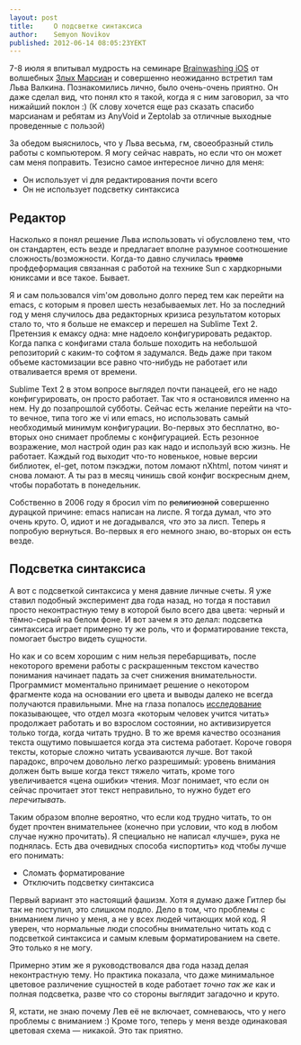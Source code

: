 ```yaml
---
layout: post
title:     О подсветке синтаксиса
author:    Semyon Novikov
published: 2012-06-14 08:05:23YEKT
---
```


7-8 июля я впитывал мудрость на семинаре <a href="http://brainwashing.pro/ios-dev">Brainwashing iOS</a> от волшебных <a href="http://evilmartians.ru/">Злых Марсиан</a> и совершенно неожиданно встретил там Льва Валкина. Познакомились лично, было очень-очень приятно. Он даже сделал вид, что понял кто я такой, когда я с ним заговорил, за что нижайший поклон :)
(К слову хочется еще раз сказать спасибо марсианам и ребятам из AnyVoid и Zeptolab за отличные выходные проведенные с пользой)

За обедом выяснилось, что у Льва весьма, гм, своеобразный стиль работы с компьютером. Я могу сейчас наврать, но если что он может сам меня поправить. Тезисно самое интересное лично для меня:

* Он использует vi для редактирования почти всего
* Он не использует подсветку синтаксиса

## Редактор

Насколько я понял решение Льва использовать vi обусловлено тем, что он стандартен, есть везде и предлагает вполне разумное соотношение сложность/возможности. Когда-то давно случилась <strike>травма</strike> профдеформация связанная с работой на технике Sun с хардкорными юниксами и все такое. Бывает.

Я и сам пользовался vim&#39;ом довольно долго перед тем как перейти на emacs, с которым я провел шесть незабываемых лет. Но за последний год у меня случилось два редакторных кризиса результатом которых стало то, что я больше не емаксер и перешел на Sublime Text 2. Претензия к емаксу одна: мне надоело конфигурировать редактор. Когда папка с конфигами стала больше походить на небольшой репозиторий с каким-то софтом я задумался. Ведь даже при таком объеме кастомизации все равно что-нибудь не работает или отваливается время от времени.


Sublime Text 2 в этом вопросе выглядел почти панацеей, его не надо конфигурировать, он просто работает. Так что я остановился именно на нем. Ну до позапрошлой субботы.&nbsp;Сейчас есть желание перейти на что-то вечное, типа того же vi или emacs, но использовать самый необходимый минимум конфигурации. Во-первых это бесплатно, во-вторых оно снимает проблемы с конфигурацией. Есть резонное возражение, мол настрой один раз как надо и используй всю жизнь. Не работает. Каждый год выходит что-то новенькое, новые версии библиотек, el-get, потом пэкэджи, потом ломают nXhtml, потом чинят и снова ломают. А ты раз в месяц чинишь свой конфиг воскресным днем, чтобы поработать в понедельник.

Собственно в 2006 году я бросил vim по <strike>религиозной</strike> совершенно дурацкой причине: emacs написан на лиспе. Я тогда думал, что это очень круто. О, идиот и не догадывался, <i>что</i> это за лисп. Теперь я попробую вернуться. Во-первых я его немного знаю, во-вторых он есть везде.

## Подсветка синтаксиса

А вот с подсветкой синтаксиса у меня давние личные счеты. Я уже ставил подобный эксперимент два года назад, но тогда я поставил просто неконтрастную тему в которой было всего два цвета: черный и тёмно-серый на белом фоне. И вот зачем я это делал: подсветка синтаксиса играет примерно ту же роль, что и форматирование текста, помогает быстро видеть сущности.

Но как и со всем хорошим с ним нельзя перебарщивать, после некоторого времени работы с раскрашенным текстом качество понимания начинает падать за счет снижения внимательности. Программист моментально принимает решение о некотором фрагменте кода на основании его цвета и выводы далеко не всегда получаются правильными.
Мне на глаза попалось <a href="http://www.unicog.org/publications/ReadingDegradedWordsDorsalVentral_Neuroimage2008.pdf">исследование</a> показывающее, что отдел мозга &laquo;которым человек учится читать&raquo; продолжает работать и во взрослом состоянии, но активизируется только тогда, когда читать трудно. В то же время качество осознания текста ощутимо повышается когда эта система работает.
Короче говоря тексты, которые сложно читать усваиваются лучше. Вот такой парадокс, впрочем довольно легко разрешимый: уровень внимания должен быть выше когда текст тяжело читать, кроме того увеличивается &laquo;цена ошибки&raquo; чтения. Мозг понимает, что если он сейчас прочитает этот текст неправильно, то нужно будет его <i>перечитывать.</i>

Таким образом вполне вероятно, что если код трудно читать, то он будет прочтен внимательнее (конечно при условии, что код в любом случае нужно прочитать). Я специально не написал &laquo;лучше&raquo;, рука не поднялась. Есть два очевидных способа &laquo;испортить&raquo; код чтобы лучше его понимать:

* Сломать форматирование
* Отключить подсветку синтаксиса

Первый вариант это настоящий фашизм. Хотя я думаю даже Гитлер бы так не поступил, это слишком подло. Дело в том, что проблемы с вниманием лично у меня, а не у всех людей читающих мой код. Я уверен, что нормальные люди способны внимательно читать код с подсветкой синтаксиса и самым клевым форматированием на свете. Это только я не могу.

Примерно этим же я руководствовался два года назад делая неконтрастную тему. Но практика показала, что даже минимальное цветовое различение сущностей в коде работает <i>точно так же</i> как и полная подсветка, разве что со стороны выглядит загадочно и круто.

Я, кстати, не знаю почему Лев её не включает, сомневаюсь, что у него проблемы с вниманием :) Кроме того, теперь у меня везде одинаковая цветовая схема &mdash; никакой. Это так приятно.
